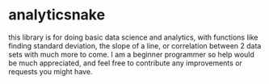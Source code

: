 # analyticsnake
this library is for doing basic data science and analytics, with functions like finding standard deviation, the slope of a line, or correlation  between 2 data sets with much more to come. I am a beginner programmer so help would be much appreciated, and feel free to contribute any improvements or requests you might have.
